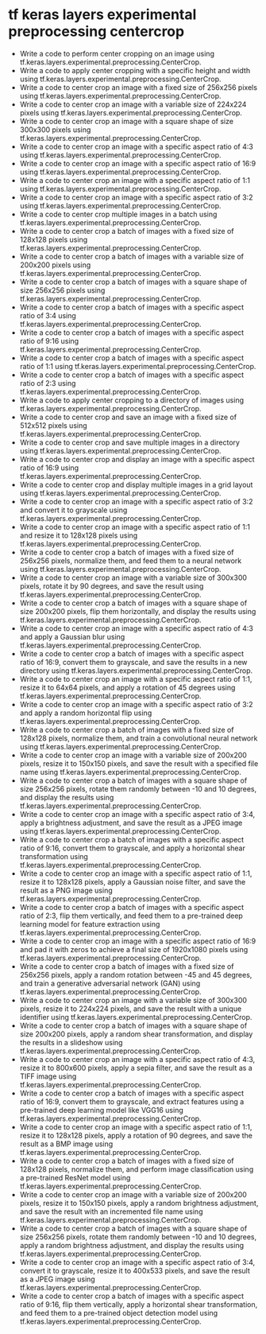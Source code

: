 # tf keras layers experimental preprocessing centercrop

- Write a code to perform center cropping on an image using tf.keras.layers.experimental.preprocessing.CenterCrop.
- Write a code to apply center cropping with a specific height and width using tf.keras.layers.experimental.preprocessing.CenterCrop.
- Write a code to center crop an image with a fixed size of 256x256 pixels using tf.keras.layers.experimental.preprocessing.CenterCrop.
- Write a code to center crop an image with a variable size of 224x224 pixels using tf.keras.layers.experimental.preprocessing.CenterCrop.
- Write a code to center crop an image with a square shape of size 300x300 pixels using tf.keras.layers.experimental.preprocessing.CenterCrop.
- Write a code to center crop an image with a specific aspect ratio of 4:3 using tf.keras.layers.experimental.preprocessing.CenterCrop.
- Write a code to center crop an image with a specific aspect ratio of 16:9 using tf.keras.layers.experimental.preprocessing.CenterCrop.
- Write a code to center crop an image with a specific aspect ratio of 1:1 using tf.keras.layers.experimental.preprocessing.CenterCrop.
- Write a code to center crop an image with a specific aspect ratio of 3:2 using tf.keras.layers.experimental.preprocessing.CenterCrop.
- Write a code to center crop multiple images in a batch using tf.keras.layers.experimental.preprocessing.CenterCrop.
- Write a code to center crop a batch of images with a fixed size of 128x128 pixels using tf.keras.layers.experimental.preprocessing.CenterCrop.
- Write a code to center crop a batch of images with a variable size of 200x200 pixels using tf.keras.layers.experimental.preprocessing.CenterCrop.
- Write a code to center crop a batch of images with a square shape of size 256x256 pixels using tf.keras.layers.experimental.preprocessing.CenterCrop.
- Write a code to center crop a batch of images with a specific aspect ratio of 3:4 using tf.keras.layers.experimental.preprocessing.CenterCrop.
- Write a code to center crop a batch of images with a specific aspect ratio of 9:16 using tf.keras.layers.experimental.preprocessing.CenterCrop.
- Write a code to center crop a batch of images with a specific aspect ratio of 1:1 using tf.keras.layers.experimental.preprocessing.CenterCrop.
- Write a code to center crop a batch of images with a specific aspect ratio of 2:3 using tf.keras.layers.experimental.preprocessing.CenterCrop.
- Write a code to apply center cropping to a directory of images using tf.keras.layers.experimental.preprocessing.CenterCrop.
- Write a code to center crop and save an image with a fixed size of 512x512 pixels using tf.keras.layers.experimental.preprocessing.CenterCrop.
- Write a code to center crop and save multiple images in a directory using tf.keras.layers.experimental.preprocessing.CenterCrop.
- Write a code to center crop and display an image with a specific aspect ratio of 16:9 using tf.keras.layers.experimental.preprocessing.CenterCrop.
- Write a code to center crop and display multiple images in a grid layout using tf.keras.layers.experimental.preprocessing.CenterCrop.
- Write a code to center crop an image with a specific aspect ratio of 3:2 and convert it to grayscale using tf.keras.layers.experimental.preprocessing.CenterCrop.
- Write a code to center crop an image with a specific aspect ratio of 1:1 and resize it to 128x128 pixels using tf.keras.layers.experimental.preprocessing.CenterCrop.
- Write a code to center crop a batch of images with a fixed size of 256x256 pixels, normalize them, and feed them to a neural network using tf.keras.layers.experimental.preprocessing.CenterCrop.
- Write a code to center crop an image with a variable size of 300x300 pixels, rotate it by 90 degrees, and save the result using tf.keras.layers.experimental.preprocessing.CenterCrop.
- Write a code to center crop a batch of images with a square shape of size 200x200 pixels, flip them horizontally, and display the results using tf.keras.layers.experimental.preprocessing.CenterCrop.
- Write a code to center crop an image with a specific aspect ratio of 4:3 and apply a Gaussian blur using tf.keras.layers.experimental.preprocessing.CenterCrop.
- Write a code to center crop a batch of images with a specific aspect ratio of 16:9, convert them to grayscale, and save the results in a new directory using tf.keras.layers.experimental.preprocessing.CenterCrop.
- Write a code to center crop an image with a specific aspect ratio of 1:1, resize it to 64x64 pixels, and apply a rotation of 45 degrees using tf.keras.layers.experimental.preprocessing.CenterCrop.
- Write a code to center crop an image with a specific aspect ratio of 3:2 and apply a random horizontal flip using tf.keras.layers.experimental.preprocessing.CenterCrop.
- Write a code to center crop a batch of images with a fixed size of 128x128 pixels, normalize them, and train a convolutional neural network using tf.keras.layers.experimental.preprocessing.CenterCrop.
- Write a code to center crop an image with a variable size of 200x200 pixels, resize it to 150x150 pixels, and save the result with a specified file name using tf.keras.layers.experimental.preprocessing.CenterCrop.
- Write a code to center crop a batch of images with a square shape of size 256x256 pixels, rotate them randomly between -10 and 10 degrees, and display the results using tf.keras.layers.experimental.preprocessing.CenterCrop.
- Write a code to center crop an image with a specific aspect ratio of 3:4, apply a brightness adjustment, and save the result as a JPEG image using tf.keras.layers.experimental.preprocessing.CenterCrop.
- Write a code to center crop a batch of images with a specific aspect ratio of 9:16, convert them to grayscale, and apply a horizontal shear transformation using tf.keras.layers.experimental.preprocessing.CenterCrop.
- Write a code to center crop an image with a specific aspect ratio of 1:1, resize it to 128x128 pixels, apply a Gaussian noise filter, and save the result as a PNG image using tf.keras.layers.experimental.preprocessing.CenterCrop.
- Write a code to center crop a batch of images with a specific aspect ratio of 2:3, flip them vertically, and feed them to a pre-trained deep learning model for feature extraction using tf.keras.layers.experimental.preprocessing.CenterCrop.
- Write a code to center crop an image with a specific aspect ratio of 16:9 and pad it with zeros to achieve a final size of 1920x1080 pixels using tf.keras.layers.experimental.preprocessing.CenterCrop.
- Write a code to center crop a batch of images with a fixed size of 256x256 pixels, apply a random rotation between -45 and 45 degrees, and train a generative adversarial network (GAN) using tf.keras.layers.experimental.preprocessing.CenterCrop.
- Write a code to center crop an image with a variable size of 300x300 pixels, resize it to 224x224 pixels, and save the result with a unique identifier using tf.keras.layers.experimental.preprocessing.CenterCrop.
- Write a code to center crop a batch of images with a square shape of size 200x200 pixels, apply a random shear transformation, and display the results in a slideshow using tf.keras.layers.experimental.preprocessing.CenterCrop.
- Write a code to center crop an image with a specific aspect ratio of 4:3, resize it to 800x600 pixels, apply a sepia filter, and save the result as a TIFF image using tf.keras.layers.experimental.preprocessing.CenterCrop.
- Write a code to center crop a batch of images with a specific aspect ratio of 16:9, convert them to grayscale, and extract features using a pre-trained deep learning model like VGG16 using tf.keras.layers.experimental.preprocessing.CenterCrop.
- Write a code to center crop an image with a specific aspect ratio of 1:1, resize it to 128x128 pixels, apply a rotation of 90 degrees, and save the result as a BMP image using tf.keras.layers.experimental.preprocessing.CenterCrop.
- Write a code to center crop a batch of images with a fixed size of 128x128 pixels, normalize them, and perform image classification using a pre-trained ResNet model using tf.keras.layers.experimental.preprocessing.CenterCrop.
- Write a code to center crop an image with a variable size of 200x200 pixels, resize it to 150x150 pixels, apply a random brightness adjustment, and save the result with an incremented file name using tf.keras.layers.experimental.preprocessing.CenterCrop.
- Write a code to center crop a batch of images with a square shape of size 256x256 pixels, rotate them randomly between -10 and 10 degrees, apply a random brightness adjustment, and display the results using tf.keras.layers.experimental.preprocessing.CenterCrop.
- Write a code to center crop an image with a specific aspect ratio of 3:4, convert it to grayscale, resize it to 400x533 pixels, and save the result as a JPEG image using tf.keras.layers.experimental.preprocessing.CenterCrop.
- Write a code to center crop a batch of images with a specific aspect ratio of 9:16, flip them vertically, apply a horizontal shear transformation, and feed them to a pre-trained object detection model using tf.keras.layers.experimental.preprocessing.CenterCrop.